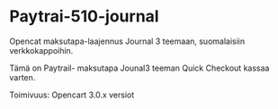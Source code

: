 # Paytrai-510-journal
Opencat maksutapa-laajennus Journal 3 teemaan, suomalaisiin verkkokappoihin.


Tämä on Paytrail- maksutapa Jounal3 teeman Quick Checkout kassaa varten.

Toimivuus: Opencart 3.0.x versiot
